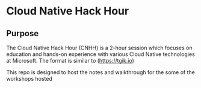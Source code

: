 # Cloud Native Hack Hour

## Purpose

The Cloud Native Hack Hour (CNHH) is a 2-hour session which focuses on education and hands-on experience with various Cloud Native technologies at Microsoft.  The format is similar to (https://tgik.io)

This repo is designed to host the notes and walkthrough for the some of the workshops hosted

